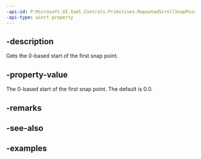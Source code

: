 ```yaml
---
-api-id: P:Microsoft.UI.Xaml.Controls.Primitives.RepeatedScrollSnapPoint.Start
-api-type: winrt property
---
```


## -description

Gets the 0-based start of the first snap point.

## -property-value

The 0-based start of the first snap point. The default is 0.0.

## -remarks

## -see-also

## -examples

